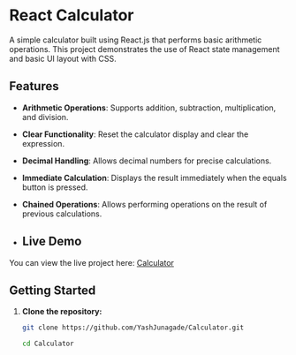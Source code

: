 # React Calculator

A simple calculator built using React.js that performs basic arithmetic operations. This project demonstrates the use of React state management and basic UI layout with CSS.

## Features

- **Arithmetic Operations**: Supports addition, subtraction, multiplication, and division.
- **Clear Functionality**: Reset the calculator display and clear the expression.
- **Decimal Handling**: Allows decimal numbers for precise calculations.
- **Immediate Calculation**: Displays the result immediately when the equals button is pressed.
- **Chained Operations**: Allows performing operations on the result of previous calculations.

- ## Live Demo

You can view the live project here: [Calculator](https://main--calculator-yashjunagade.netlify.app/)


## Getting Started

1. **Clone the repository:**
   ```bash
   git clone https://github.com/YashJunagade/Calculator.git
   
   cd Calculator
   ```
